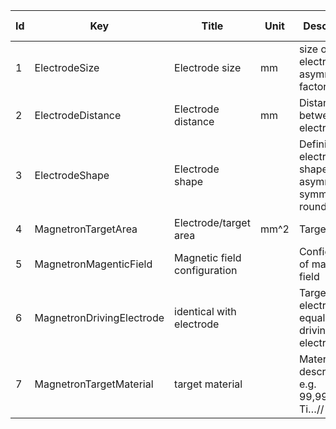 |Id		|  Key                      | Title                        	| Unit	| Description                                 	| Type    | Occ   | Allowed values                     |
| ---- 	|--------------------------	| -----------------------------	| ----	|--------------------------------------------	| ------- | ----- | -----------------------------------|
|1		| ElectrodeSize             | Electrode size       			|  mm	| size of electrode + asymmetry factor        	| number  | 1     |                                    | 
|2		| ElectrodeDistance         | Electrode distance		    |  mm	| Distance between electrodes                	| number  | 1     |                                    |
|3		| ElectrodeShape            | Electrode shape              	| 		| Defining the electrode shape e.g. asymmetric, symmetric, round/square                	| string  | 1     | | 
|4		| MagnetronTargetArea       | Electrode/target area 		|  mm^2	| Target area                                 	| number  | 1     |                                    | 
|5		| MagnetronMagenticField    | Magnetic field configuration 	| 		| Configuration of magnetic field             	| string  | 1     |                                    | 
|6		| MagnetronDrivingElectrode | identical with electrode     	|		| Target electrode equal to driving electrode 	| bool    | 1     |                                    | 
|7		| MagnetronTargetMaterial   | target material              	|		| Material description e.g. 99,99at% Al, Ti…// inserts                        	| string  | 1     |    | 
